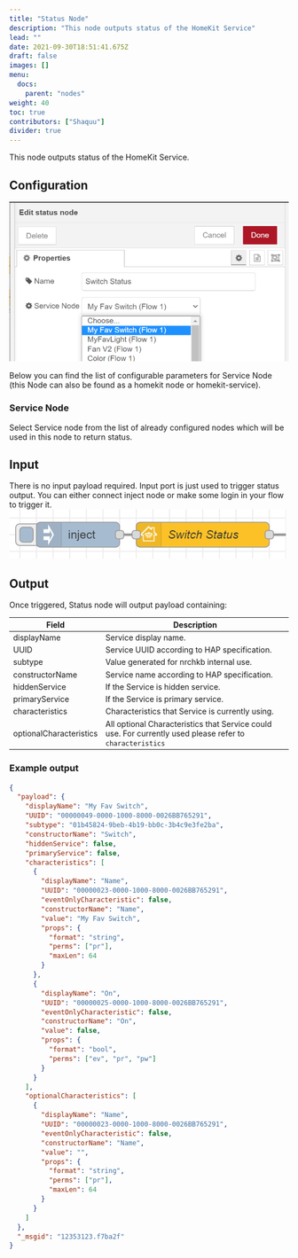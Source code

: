 ```yaml
---
title: "Status Node"
description: "This node outputs status of the HomeKit Service"
lead: ""
date: 2021-09-30T18:51:41.675Z
draft: false
images: []
menu:
  docs:
    parent: "nodes"
weight: 40
toc: true
contributors: ["Shaquu"]
divider: true
---
```


This node outputs status of the HomeKit Service.

## Configuration

![Edit view](edit-view.png)

Below you can find the list of configurable parameters for Service Node (this Node can also be found as a homekit node or homekit-service).

### Service Node

Select Service node from the list of already configured nodes which will be used in this node to return status.

## Input

There is no input payload required.
Input port is just used to trigger status output.
You can either connect inject node or make some login in your flow to trigger it.
![Inject node trigger](input-inject-node.png)

## Output

Once triggered, Status node will output payload containing:

| Field                   | Description                                                                                               |
| ----------------------- | --------------------------------------------------------------------------------------------------------- |
| displayName             | Service display name.                                                                                     |
| UUID                    | Service UUID according to HAP specification.                                                              |
| subtype                 | Value generated for nrchkb internal use.                                                                  |
| constructorName         | Service name according to HAP specification.                                                              |
| hiddenService           | If the Service is hidden service.                                                                         |
| primaryService          | If the Service is primary service.                                                                        |
| characteristics         | Characteristics that Service is currently using.                                                          |
| optionalCharacteristics | All optional Characteristics that Service could use. For currently used please refer to `characteristics` |

### Example output

```json
{
  "payload": {
    "displayName": "My Fav Switch",
    "UUID": "00000049-0000-1000-8000-0026BB765291",
    "subtype": "01b45824-9beb-4b19-bb0c-3b4c9e3fe2ba",
    "constructorName": "Switch",
    "hiddenService": false,
    "primaryService": false,
    "characteristics": [
      {
        "displayName": "Name",
        "UUID": "00000023-0000-1000-8000-0026BB765291",
        "eventOnlyCharacteristic": false,
        "constructorName": "Name",
        "value": "My Fav Switch",
        "props": {
          "format": "string",
          "perms": ["pr"],
          "maxLen": 64
        }
      },
      {
        "displayName": "On",
        "UUID": "00000025-0000-1000-8000-0026BB765291",
        "eventOnlyCharacteristic": false,
        "constructorName": "On",
        "value": false,
        "props": {
          "format": "bool",
          "perms": ["ev", "pr", "pw"]
        }
      }
    ],
    "optionalCharacteristics": [
      {
        "displayName": "Name",
        "UUID": "00000023-0000-1000-8000-0026BB765291",
        "eventOnlyCharacteristic": false,
        "constructorName": "Name",
        "value": "",
        "props": {
          "format": "string",
          "perms": ["pr"],
          "maxLen": 64
        }
      }
    ]
  },
  "_msgid": "12353123.f7ba2f"
}
```
